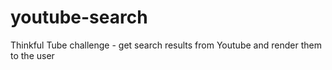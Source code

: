 # youtube-search
Thinkful Tube challenge - get search results from Youtube and render them to the user
